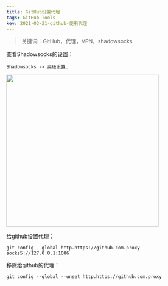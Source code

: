```yaml
---
title: GitHub设置代理
tags: GitHub Tools
key: 2021-03-21-github-使用代理
---
```

> 关键词：GitHub，代理，VPN，shadowsocks

查看Shadowsocks的设置：

```
Shadowsocks -> 高级设置… 
```

<img src="https://image.oldboard.tech/blog/02323F35-0822-4E3A-94FB-0051A19EA39F.png" width="400">

给github设置代理：

```
git config --global http.https://github.com.proxy socks5://127.0.0.1:1086
```

移除给github的代理：

```
git config --global --unset http.https://github.com.proxy
```

